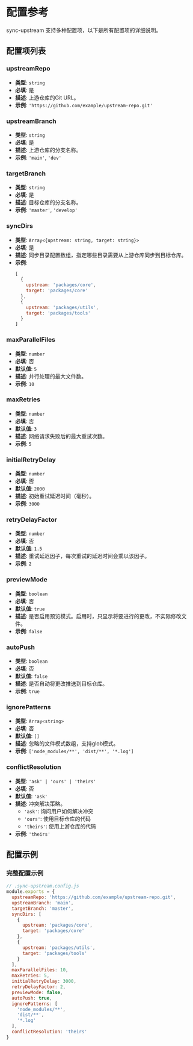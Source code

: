 # 配置参考

sync-upstream 支持多种配置项，以下是所有配置项的详细说明。

## 配置项列表

### upstreamRepo

- **类型**: `string`
- **必填**: 是
- **描述**: 上游仓库的Git URL。
- **示例**: `'https://github.com/example/upstream-repo.git'`

### upstreamBranch

- **类型**: `string`
- **必填**: 是
- **描述**: 上游仓库的分支名称。
- **示例**: `'main'`, `'dev'`

### targetBranch

- **类型**: `string`
- **必填**: 是
- **描述**: 目标仓库的分支名称。
- **示例**: `'master'`, `'develop'`

### syncDirs

- **类型**: `Array<{upstream: string, target: string}>`
- **必填**: 是
- **描述**: 同步目录配置数组，指定哪些目录需要从上游仓库同步到目标仓库。
- **示例**:
  ```javascript
  [
    {
      upstream: 'packages/core',
      target: 'packages/core'
    },
    {
      upstream: 'packages/utils',
      target: 'packages/tools'
    }
  ]
  ```

### maxParallelFiles

- **类型**: `number`
- **必填**: 否
- **默认值**: `5`
- **描述**: 并行处理的最大文件数。
- **示例**: `10`

### maxRetries

- **类型**: `number`
- **必填**: 否
- **默认值**: `3`
- **描述**: 网络请求失败后的最大重试次数。
- **示例**: `5`

### initialRetryDelay

- **类型**: `number`
- **必填**: 否
- **默认值**: `2000`
- **描述**: 初始重试延迟时间（毫秒）。
- **示例**: `3000`

### retryDelayFactor

- **类型**: `number`
- **必填**: 否
- **默认值**: `1.5`
- **描述**: 重试延迟因子，每次重试的延迟时间会乘以该因子。
- **示例**: `2`

### previewMode

- **类型**: `boolean`
- **必填**: 否
- **默认值**: `true`
- **描述**: 是否启用预览模式。启用时，只显示将要进行的更改，不实际修改文件。
- **示例**: `false`

### autoPush

- **类型**: `boolean`
- **必填**: 否
- **默认值**: `false`
- **描述**: 是否自动将更改推送到目标仓库。
- **示例**: `true`

### ignorePatterns

- **类型**: `Array<string>`
- **必填**: 否
- **默认值**: `[]`
- **描述**: 忽略的文件模式数组，支持glob模式。
- **示例**: `['node_modules/**', 'dist/**', '*.log']`

### conflictResolution

- **类型**: `'ask' | 'ours' | 'theirs'`
- **必填**: 否
- **默认值**: `'ask'`
- **描述**: 冲突解决策略。
  - `'ask'`: 询问用户如何解决冲突
  - `'ours'`: 使用目标仓库的代码
  - `'theirs'`: 使用上游仓库的代码
- **示例**: `'theirs'`

## 配置示例

### 完整配置示例

```javascript
// .sync-upstream.config.js
module.exports = {
  upstreamRepo: 'https://github.com/example/upstream-repo.git',
  upstreamBranch: 'main',
  targetBranch: 'master',
  syncDirs: [
    {
      upstream: 'packages/core',
      target: 'packages/core'
    },
    {
      upstream: 'packages/utils',
      target: 'packages/tools'
    }
  ],
  maxParallelFiles: 10,
  maxRetries: 5,
  initialRetryDelay: 3000,
  retryDelayFactor: 2,
  previewMode: false,
  autoPush: true,
  ignorePatterns: [
    'node_modules/**',
    'dist/**',
    '*.log'
  ],
  conflictResolution: 'theirs'
}
```
